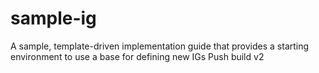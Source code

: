 # sample-ig
A sample, template-driven implementation guide that provides a starting environment to use a base for defining new IGs
Push build v2
